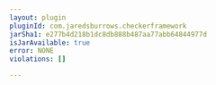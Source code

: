 ```yaml
---
layout: plugin
pluginId: com.jaredsburrows.checkerframework
jarSha1: e277b4d218b1dc8db888b487aa77abb64844977d
isJarAvailable: true
error: NONE
violations: []

---
```


